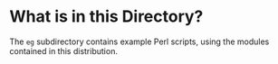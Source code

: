 <!--      File:	eg/1st-read-me.md                -->

# What is in this Directory? #

The `eg` subdirectory contains example Perl scripts, using the modules
contained in this distribution.

<!-- 29-MAY-2015 BC -->
